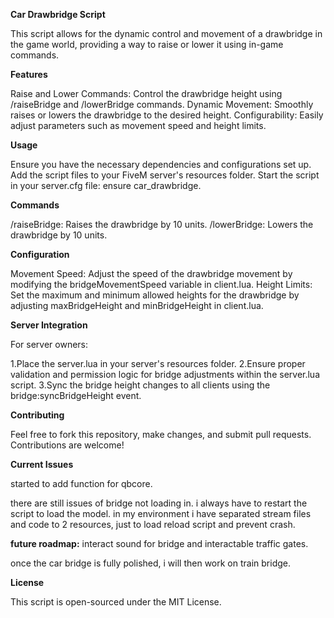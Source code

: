 **Car Drawbridge Script**

This script allows for the dynamic control and movement of a drawbridge in the game world, providing a way to raise or lower it using in-game commands.

**Features**

Raise and Lower Commands: Control the drawbridge height using /raiseBridge and /lowerBridge commands.
Dynamic Movement: Smoothly raises or lowers the drawbridge to the desired height.
Configurability: Easily adjust parameters such as movement speed and height limits.

**Usage**

Ensure you have the necessary dependencies and configurations set up.
Add the script files to your FiveM server's resources folder.
Start the script in your server.cfg file: ensure car_drawbridge.

**Commands**

/raiseBridge: Raises the drawbridge by 10 units.
/lowerBridge: Lowers the drawbridge by 10 units.

**Configuration**

Movement Speed: Adjust the speed of the drawbridge movement by modifying the bridgeMovementSpeed variable in client.lua.
Height Limits: Set the maximum and minimum allowed heights for the drawbridge by adjusting maxBridgeHeight and minBridgeHeight in client.lua.

**Server Integration**

For server owners:

1.Place the server.lua in your server's resources folder.
2.Ensure proper validation and permission logic for bridge adjustments within the server.lua script.
3.Sync the bridge height changes to all clients using the bridge:syncBridgeHeight event.

**Contributing**

Feel free to fork this repository, make changes, and submit pull requests. Contributions are welcome!

**Current  Issues**

started to add function for qbcore.

there are still issues  of bridge not loading in.
i always have to restart the script to load the model. in my environment i have separated stream files and code to 2 resources, just to load reload script and prevent crash.

**future roadmap:** interact sound for bridge and interactable traffic gates.


once the car bridge is fully polished, i will then work on train bridge.


**License**

This script is open-sourced under the MIT License.
